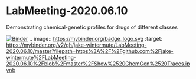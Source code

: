 # LabMeeting-2020.06.10
Demonstrating chemical-genetic profiles for drugs of different classes

[![Binder](https://mybinder.org/badge_logo.svg)](https://mybinder.org/v2/gh/jake-wintermute/LabMeeting-2020.06.10/master?filepath=https%3A%2F%2Fgithub.com%2Fjake-wintermute%2FLabMeeting-2020.06.10%2Fblob%2Fmaster%2FShow%2520ChemGen%2520Traces.ipynb)
.. image:: https://mybinder.org/badge_logo.svg
 :target: https://mybinder.org/v2/gh/jake-wintermute/LabMeeting-2020.06.10/master?filepath=https%3A%2F%2Fgithub.com%2Fjake-wintermute%2FLabMeeting-2020.06.10%2Fblob%2Fmaster%2FShow%2520ChemGen%2520Traces.ipynb
